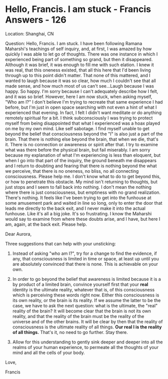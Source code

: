 # Hello, Francis. I am stuck - Francis Answers - 126

Location: Shanghai, CN&nbsp;

Question: Hello, Francis. I am stuck. I have been following Ramana Maharshi's teachings of self inquiry, and, at first, I was amazed by how quickly I was able to let go of thoughts. There was one instance in which I experienced being part of something so grand, but then it disappeared. Although it was brief, it was enough to fill me with such elation. I knew it was real, that this oneness existed, that all this here that I'd been living through up to this point didn't matter. That none of this mattered, and I wanted to laugh because it was so clear, how much I couldn't see that all made sense, and how much most of us can't see...Laugh because I was happy. So happy. I'm sorry because I can't adequately describe how I felt, and it was so brief. However, here I am now stuck, when asking myself, &quot;Who am I?&quot; I don't believe I'm trying to recreate that same experience I had before, but I'm just in open space searching with not even a hint of what I experienced that evening. In fact, I felt I didn't want meditate or do anything remotely spiritual for a bit. I think subconsciously I was trying to protect myself from being disappointed that what I experienced was a hoax played on me by my own mind. Like self sabotage. I find myself unable to get beyond the belief that consciousness beyond the &quot;I&quot; is also just a part of the brain. That there is nothing else beyond the brain, that when we die, that's it. There is no connection or awareness or spirit after that. I try to examine what was there before the physical brain, but fail miserably. I am sorry because my explanation of what I'm experiencing is less than eloquent, but when I go into that part of the inquiry, the ground beneath me disappears and I return to doubting and fearing that there is nothing beyond the what we perceive, that there is no oneness, no bliss, no all connecting consciousness. Please help me. I don't know what to do to get beyond this, or how to penetrate this obstacle. My mind isn't returning to thoughts, but just stops and I seem to fall back into nothing. I don't mean the nothing where there is just consciousness, but emptiness with no grand realization. There's nothing. It feels like I've been trying to get into the funhouse at some amusement park and waited in line so long, only to enter the door that leads me directly to the back exit, and I never make it into the actual funhouse. Like it's all a big joke. It's so frustrating. I know the Maharshi would say to examine from where these doubts arise, and I have, but here I am, again, at the back exit. Please help.

Dear Aurora,

Three suggestions that can help with your unsticking:

1. Instead of asking &quot;who am I?&quot;, try for a change to find the evidence, if any, that consciousness is limited in time or space, at least up until you are absolutely convinced that there is none. This is achievable on your own.

2. In order to go beyond the belief that awareness is limited because it is a by product of a limited brain, convince yourself first that your **real** identity is the ultimate reality, whatever that is, of this consciousness which is perceiving these words right now. Either this consciousness is its own reality, or the brain is its reality. If we assume the latter to be the case, we have to ask the next question: what is the ultimate, the &quot;real&quot; reality of the brain? It will become clear that the brain is not its own reality, and that the reality of the brain must be the reality of the universe and of the other brains. It will be clear by then that the reality of consciousness is the ultimate reality of all things. **Our real I is the reality of all things.** That's it, no need to go further. Stay there.

3. Allow for this understanding to gently sink deeper and deeper into all the realms of your human experience, to permeate all the thoughts of your mind and all the cells of your body.

Love,

Francis

